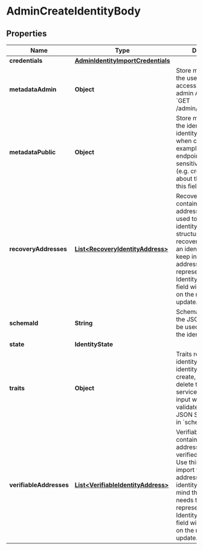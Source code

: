

# AdminCreateIdentityBody


## Properties

| Name | Type | Description | Notes |
|------------ | ------------- | ------------- | -------------|
|**credentials** | [**AdminIdentityImportCredentials**](AdminIdentityImportCredentials.md) |  |  [optional] |
|**metadataAdmin** | **Object** | Store metadata about the user which is only accessible through admin APIs such as &#x60;GET /admin/identities/&lt;id&gt;&#x60;. |  [optional] |
|**metadataPublic** | **Object** | Store metadata about the identity which the identity itself can see when calling for example the session endpoint. Do not store sensitive information (e.g. credit score) about the identity in this field. |  [optional] |
|**recoveryAddresses** | [**List&lt;RecoveryIdentityAddress&gt;**](RecoveryIdentityAddress.md) | RecoveryAddresses contains all the addresses that can be used to recover an identity.  Use this structure to import recovery addresses for an identity. Please keep in mind that the address needs to be represented in the Identity Schema or this field will be overwritten on the next identity update. |  [optional] |
|**schemaId** | **String** | SchemaID is the ID of the JSON Schema to be used for validating the identity&#39;s traits. |  |
|**state** | **IdentityState** |  |  [optional] |
|**traits** | **Object** | Traits represent an identity&#39;s traits. The identity is able to create, modify, and delete traits in a self-service manner. The input will always be validated against the JSON Schema defined in &#x60;schema_url&#x60;. |  |
|**verifiableAddresses** | [**List&lt;VerifiableIdentityAddress&gt;**](VerifiableIdentityAddress.md) | VerifiableAddresses contains all the addresses that can be verified by the user.  Use this structure to import verified addresses for an identity. Please keep in mind that the address needs to be represented in the Identity Schema or this field will be overwritten on the next identity update. |  [optional] |



